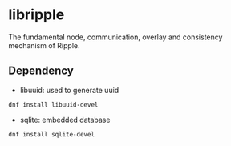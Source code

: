 # libripple
The fundamental node, communication, overlay and consistency mechanism of Ripple.

## Dependency
- libuuid: used to generate uuid
```shell
dnf install libuuid-devel
```
- sqlite: embedded database
```shell
dnf install sqlite-devel
```